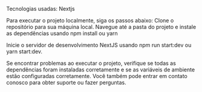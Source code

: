 Tecnologias usadas:
Nextjs

Para executar o projeto localmente, siga os passos abaixo:
Clone o repositório para sua máquina local.
Navegue até a pasta do projeto e instale as dependências usando npm install ou yarn

Inicie o servidor de desenvolvimento NextJS usando npm run start:dev ou yarn start:dev.

Se encontrar problemas ao executar o projeto, verifique se todas as dependências foram instaladas corretamente e se as variáveis de ambiente estão configuradas corretamente. Você também pode entrar em contato conosco para obter suporte ou fazer perguntas.
